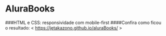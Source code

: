 # AluraBooks
###HTML e CSS: responsividade com mobile-first
####Confira como ficou o resultado: 
< https://jetakazono.github.io/aluraBooks/ >
